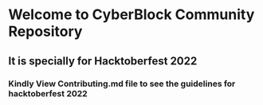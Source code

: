 # Welcome to CyberBlock Community Repository
## It is specially for Hacktoberfest 2022
### Kindly View Contributing.md file to see the guidelines for hacktoberfest 2022

